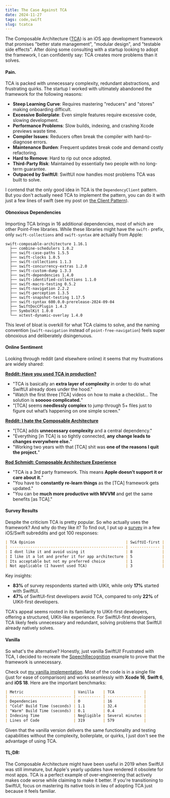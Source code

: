 ```yaml
---
title: The Case Against TCA
date: 2024-11-27
tags: code,swift
slug: tcatca
---
```


The Composable Architecture ([TCA](https://github.com/pointfreeco/swift-composable-architecture)) is an iOS app development framework that promises "better state management", "modular design", and "testable side effects". After doing some consulting with a startup looking to adopt the framework, I can confidently say: TCA creates more problems than it solves.

#### Pain.

TCA is packed with unnecessary complexity, redundant abstractions, and frustrating quirks. The startup I worked with ultimately abandoned the framework for the following reasons:

- **Steep Learning Curve**: Requires mastering "reducers" and "stores" making onboarding difficult.
- **Excessive Boilerplate**: Even simple features require excessive code, slowing development.
- **Performance Problems**: Slow builds, indexing, and crashing Xcode previews waste time.
- **Compiler Issues**: Reducers often break the compiler with hard-to-diagnose errors.
- **Maintenance Burden**: Frequent updates break code and demand costly refactoring.
- **Hard to Remove**: Hard to rip out once adopted.
- **Third-Party Risk**: Maintained by essentially two people with no long-term guarantee.
- **Outpaced by SwiftUI**: SwiftUI now handles most problems TCA was built to solve.

I contend that the only good idea in TCA is the `DependencyClient` pattern. But you don't actually need TCA to implement the pattern, you can do it with just a few lines of swift (see my post on [the Client Pattern](/clientpattern)).

#### Obnoxious Dependencies

Importing TCA brings in 16 additional dependencies, most of which are other Point-Free libraries. While these libraries might have the `swift-` prefix, only `swift-collections` and `swift-syntax` are actually from Apple:

```
swift-composable-architecture 1.16.1
  ├── combine-schedulers 1.0.2
  ├── swift-case-paths 1.5.5
  ├── swift-clocks 1.0.5
  ├── swift-collections 1.1.3
  ├── swift-concurrency-extras 1.2.0
  ├── swift-custom-dump 1.3.3
  ├── swift-dependencies 1.4.0
  ├── swift-identified-collections 1.1.0
  ├── swift-macro-testing 0.5.2
  ├── swift-navigation 2.2.2
  ├── swift-perception 1.3.5
  ├── swift-snapshot-testing 1.17.5
  ├── swift-syntax 600.0.0-prerelease-2024-09-04
  ├── SwiftDocCPlugin 1.4.3
  ├── SymbolKit 1.0.0
  └── xctest-dynamic-overlay 1.4.0
```

This level of bloat is overkill for what TCA claims to solve, and the naming convention (`swift-navigation` instead of `point-free-navigation`) feels super obnoxious and deliberately disingenuous.

#### Online Sentiment

Looking through reddit (and elsewhere online) it seems that my frustrations are widely shared:

**[Reddit: Have you used TCA in production?](https://www.reddit.com/r/SwiftUI/comments/16pab2x/have_you_used_tca_in_production_whats_your/)**

- "TCA is basically an **extra layer of complexity** in order to do what SwiftUI already does under the hood."
- "Watch the first three [TCA] videos on how to make a checklist… The solution is **sooooo complicated.**"
- "[TCA] seems **needlessly complex** to jump through 5+ files just to figure out what’s happening on one simple screen."

**[Reddit: I hate the Composable Architecture](https://www.reddit.com/r/iOSProgramming/comments/1c1o5jx/i_hate_the_composable_architecture/)**

- "[TCA] adds **unnecessary complexity** and a central dependency."
- "Everything [in TCA] is so tightly connected, **any change leads to changes everywhere else.**"
- "Working two years with that [TCA] shit was **one of the reasons I quit the project.**"

**[Rod Schmidt: Composable Architecture Experience](https://rodschmidt.com/posts/composable-architecture-experience/)**

- "TCA is a 3rd party framework. This means **Apple doesn’t support it or care about it.**"
- "You have to **constantly re-learn things** as the [TCA] framework gets updated."
- "You can be **much more productive with MVVM** and get the same benefits [as TCA]."

#### Survey Results

Despite the criticism TCA is pretty popular. So who actually uses the framework? And why do they like it? To find out, I put up a [survey](https://docs.google.com/forms/d/e/1FAIpQLSdvFSCfHlHi3zjX643ZVv8Q0mBiqwBcf9FgBc4PJ-EOeZCvkw/viewanalytics) in a few iOS/Swift subreddits and got 100 responses:

```markdown
| TCA Opinion                                        | SwiftUI-first | UIKit-first |
| -------------------------------------------------- | ------------- | ----------- |
| I dont like it and avoid using it                  | 8             | 18          |
| I like it a lot and prefer it for app architecture | 5             | 19          |
| Its acceptable but not my preferred choice         | 1             | 19          |
| Not applicable (I havent used TCA)                 | 3             | 27          |
```

Key insights:

- **83%** of survey respondents started with UIKit, while only **17%** started with SwiftUI.
- **47%** of SwiftUI-first developers avoid TCA, compared to only **22%** of UIKit-first developers.

TCA's appeal seems rooted in its familiarity to UIKit-first developers, offering a structured, UIKit-like experience. For SwiftUI-first developers, TCA likely feels unnecessary and redundant, solving problems that SwiftUI already natively solves. 

#### Vanilla

So what's the alternative? Honestly, just vanilla SwiftUI! Frustrated with TCA, I decided to recreate the [SpeechRecognition](https://github.com/pointfreeco/swift-composable-architecture/tree/1.16.1/Examples/SpeechRecognition) example to prove that the framework is unnecessary.

Check out [my vanilla implementation](https://github.com/maxhumber/VanillaSpeechRecognition/blob/master/VanillaSpeechRecognition/SpeechRecognitionView.swift). Most of the code is in a single file (just for ease of comparison) and works seamlessly with **Xcode 16**, **Swift 6**, and **iOS 18**. Here are the important benchmarks:

```markdown
| Metric                      | Vanilla    | TCA             |
| --------------------------- | ---------- | --------------- |
| Dependencies                | 0          | 16              |
| "Cold" Build Time (seconds) | 1.1        | 32.4            |
| "Warm" Build Time (seconds) | 0.1        | 0.4             |
| Indexing Time               | Negligible | Several minutes |
| Lines of Code               | 319        | 579             |
```

Given that the vanilla version delivers the same functionality and testing capabilities without the complexity, boilerplate, or quirks, I just don't see the advantage of using TCA.

#### TL;DR:

The Composable Architecture might have been useful in 2019 when SwiftUI was still immature, but Apple's yearly updates have rendered it obsolete for most apps. TCA is a perfect example of over-engineering that actively makes code worse while claiming to make it better. If you're transitioning to SwiftUI, focus on mastering its native tools in lieu of adopting TCA just because it feels familiar.
